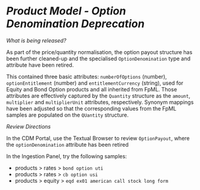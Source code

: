 # *Product Model - Option Denomination Deprecation*

_What is being released?_

As part of the price/quantity normalisation, the option payout structure has been further cleaned-up and the specialised `OptionDenomination` type and attribute have been retired.

This contained three basic attributes: `numberOfOptions` (number), `optionEntitlement` (number) and `entitlementCurrency` (string), used for Equity and Bond Option products and all inherited from FpML. Those attributes are effectively captured by the `Quantity` structure as the `amount`, `multiplier` and `multiplierUnit` attributes, respectively. Synonym mappings have been adjusted so that the corresponding values from the FpML samples are populated on the `QUantity` structure.

_Review Directions_

In the CDM Portal, use the Textual Browser to review `OptionPayout`, where the `optionDenomination` attribute has been retired

In the Ingestion Panel, try the following samples:

- products > rates > `bond option uti`
- products > rates > `cb option usi`
- products > equity > `eqd ex01 american call stock long form`
